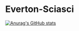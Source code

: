 # Everton-Sciasci


[![Anurag's GitHub stats](https://github-readme-stats.vercel.app/api?username=Everton-Sciasci)](https://github.com/anuraghazra/github-readme-stats)

